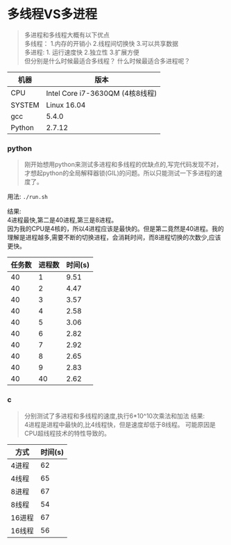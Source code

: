 
# 多线程VS多进程
> 多进程和多线程大概有以下优点  
> 多线程： 1.内存的开销小  2.线程间切换快  3.可以共享数据  
> 多进程:  1. 运行速度快   2.独立性  3.扩展方便  
> 但分别是什么时候最适合多线程？ 什么时候最适合多进程呢？  
  

|机器           |版本                               |
|---            |---                                |
|       CPU     | Intel Core i7-3630QM (4核8线程)   |
|SYSTEM         |Linux 16.04                        |
|gcc            |5.4.0                              |
|Python         |2.7.12                             |

### python
> 刚开始想用python来测试多进程和多线程的优缺点的,写完代码发现不对，才想起python的全局解释器锁(GIL)的问题。所以只能测试一下多进程的速度了。  

用法: `./run.sh`

结果:  
4进程最快,第二是40进程,第三是8进程。  
因为我的CPU是4核的，所以4进程应该是最快的。但是第二竟然是40进程。我的理解是进程越多,需要不断的切换进程，会消耗时间，而8进程切换的次数少,应该更快。

|任务数|进程数|时间(s)|
|---|---|---|
| 40 | 1 | 9.51
| 40 | 2 | 4.47
| 40 | 3 | 3.57
| 40 | 4 | 2.58
| 40 | 5 | 3.06
| 40 | 6 | 2.82
| 40 | 7 | 2.92
| 40 | 8 | 2.65
| 40 | 9 | 2.83
| 40 | 40| 2.62



### c 
> 分别测试了多进程和多线程的速度,执行6*10^10次乘法和加法
结果:  
4进程是进程中最快的,比4线程快，但是速度却低于8线程。
可能原因是CPU超线程技术的特性导致的。

|方式 |时间(s)|
|---|---|
|4进程|62|
|4线程|65|
|8进程|67
|8线程|54|
|16进程|67
|16线程|56|



